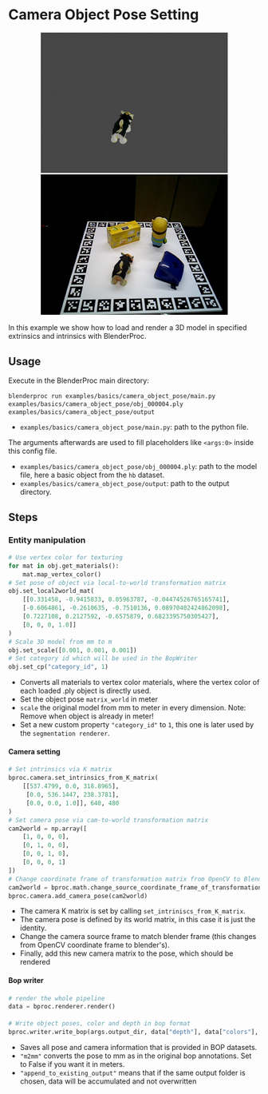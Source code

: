 # Camera Object Pose Setting

<p align="center">
<img src="../../../images/camera_object_pose_rendering_0.jpg" alt="Front readme image" width=375>
<img src="../../../images/camera_object_pose_hb_val_3_0.jpg" alt="Front readme image" width=375>
</p>

In this example we show how to load and render a 3D model in specified extrinsics and intrinsics with BlenderProc.

## Usage

Execute in the BlenderProc main directory:

```
blenderproc run examples/basics/camera_object_pose/main.py examples/basics/camera_object_pose/obj_000004.ply examples/basics/camera_object_pose/output
```

* `examples/basics/camera_object_pose/main.py`: path to the python file.

The arguments afterwards are used to fill placeholders like `<args:0>` inside this config file.
* `examples/basics/camera_object_pose/obj_000004.ply`: path to the model file, here a basic object from the `hb` dataset.
* `examples/basics/camera_object_pose/output`: path to the output directory.

## Steps

### Entity manipulation

```python
# Use vertex color for texturing
for mat in obj.get_materials():
    mat.map_vertex_color()
# Set pose of object via local-to-world transformation matrix
obj.set_local2world_mat(
    [[0.331458, -0.9415833, 0.05963787, -0.04474526765165741],
    [-0.6064861, -0.2610635, -0.7510136, 0.08970402424862098],
    [0.7227108, 0.2127592, -0.6575879, 0.6823395750305427],
    [0, 0, 0, 1.0]]
)
# Scale 3D model from mm to m
obj.set_scale([0.001, 0.001, 0.001])
# Set category id which will be used in the BopWriter
obj.set_cp("category_id", 1)
```

* Converts all materials to vertex color materials, where the vertex color of each loaded .ply object is directly used.
* Set the object pose `matrix_world` in meter
* `scale` the original model from mm to meter in every dimension. Note: Remove when object is already in meter! 
* Set a new custom property `"category_id"` to `1`, this one is later used by the `segmentation renderer`.

#### Camera setting

```python
# Set intrinsics via K matrix
bproc.camera.set_intrinsics_from_K_matrix(
    [[537.4799, 0.0, 318.8965],
     [0.0, 536.1447, 238.3781],
     [0.0, 0.0, 1.0]], 640, 480
)
# Set camera pose via cam-to-world transformation matrix
cam2world = np.array([
    [1, 0, 0, 0],
    [0, 1, 0, 0],
    [0, 0, 1, 0],
    [0, 0, 0, 1]
])
# Change coordinate frame of transformation matrix from OpenCV to Blender coordinates
cam2world = bproc.math.change_source_coordinate_frame_of_transformation_matrix(cam2world, ["X", "-Y", "-Z"])
bproc.camera.add_camera_pose(cam2world)
```

* The camera K matrix is set by calling `set_intriniscs_from_K_matrix`.
* The camera pose is defined by its world matrix, in this case it is just the identity.
* Change the camera source frame to match blender frame (this changes from OpenCV coordinate frame to blender's).
* Finally, add this new camera matrix to the pose, which should be rendered

#### Bop writer

```python
# render the whole pipeline
data = bproc.renderer.render()

# Write object poses, color and depth in bop format
bproc.writer.write_bop(args.output_dir, data["depth"], data["colors"], m2mm=True, append_to_existing_output=True)
```

* Saves all pose and camera information that is provided in BOP datasets.
* `"m2mm"` converts the pose to mm as in the original bop annotations. Set to False if you want it in meters.
* `"append_to_existing_output"` means that if the same output folder is chosen, data will be accumulated and not overwritten
